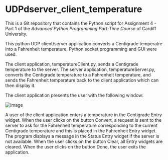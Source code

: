 # UDPdserver_client_temperature
This is a Git repository that contains the Python script for Assignment 4 - Part 1 of the _Advanced Python Programming Part-Time Course_ of Cardiff University.

This python UDP client/server application converts a Centigrade temperatre into a Fahrenheit temperature. Python socket programming and GUI were used.

The client application, temperatureClient.py, sends a Centigrade temperature to the server. The server application, temperatureServer.py, converts the 
Centigrade temperature to a Fahrenheit temperature, and sends the Fahrenheit temperature back to the client application which can then 
display it. 

The client application presents the user with the following window:

![image](https://user-images.githubusercontent.com/40058400/164729605-57b7416e-8712-4524-808a-afd396f88c4d.png)

A user of the client application enters a temperature in the Centigrade Entry widget.  When the user clicks on the button Convert, a request is sent to the server to ask for the Fahrenheit temperature corresponding to the current Centigrade temperature and this is placed in the Fahrenheit Entry widget.
The program displays a message in the Status Entry widget if the server is not available.
When the user clicks on the button Clear, all Entry widgets are cleared.
When the user clicks on the button Done, the user exits the application. 
